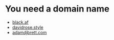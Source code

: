 # You need a domain name
  - [black.af](https://black.af)
  - [davidrose.style](https://davidrose.style/)
  - [adamdjbrett.com](https://adamdjbrett.com)
